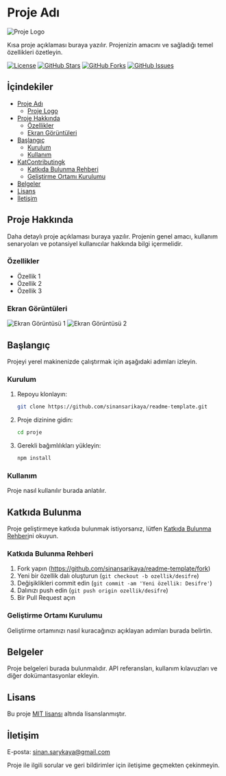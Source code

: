 # Proje Adı

![Proje Logo](logo.png) <!-- Varsa projenizin logosu ekleyebilirsiniz -->

Kısa proje açıklaması buraya yazılır. Projenizin amacını ve sağladığı temel özellikleri özetleyin.

[![License](https://img.shields.io/badge/License-MIT-blue.svg)](LICENSE)
[![GitHub Stars](https://img.shields.io/github/stars/kullanici/proje.svg)](https://github.com/kullanici/proje/stargazers)
[![GitHub Forks](https://img.shields.io/github/forks/kullanici/proje.svg)](https://github.com/kullanici/proje/network/members)
[![GitHub Issues](https://img.shields.io/github/issues/kullanici/proje.svg)](https://github.com/kullanici/proje/issues)

## İçindekiler

- [Proje Adı](#proje-adı)
  - [Proje Logo](#proje-logo)
- [Proje Hakkında](#proje-hakkında)
  - [Özellikler](#özellikler)
  - [Ekran Görüntüleri](#ekran-görüntüleri)
- [Başlangıç](#başlangıç)
  - [Kurulum](#kurulum)
  - [Kullanım](#kullanım)
- [KatContributingk](#katkıda-bulunma)
  - [Katkıda Bulunma Rehberi](#katkıda-bulunma-rehberi)
  - [Geliştirme Ortamı Kurulumu](#geliştirme-ortamı-kurulumu)
- [Belgeler](#belgeler)
- [Lisans](#lisans)
- [İletişim](#iletişim)

## Proje Hakkında

Daha detaylı proje açıklaması buraya yazılır. Projenin genel amacı, kullanım senaryoları ve potansiyel kullanıcılar hakkında bilgi içermelidir.

### Özellikler

- Özellik 1
- Özellik 2
- Özellik 3

### Ekran Görüntüleri

![Ekran Görüntüsü 1](screenshots/screenshot1.png)
![Ekran Görüntüsü 2](screenshots/screenshot2.png)

## Başlangıç

Projeyi yerel makinenizde çalıştırmak için aşağıdaki adımları izleyin.

### Kurulum

1. Repoyu klonlayın:

    ```bash
    git clone https://github.com/sinansarikaya/readme-template.git
    ```

2. Proje dizinine gidin:

    ```bash
    cd proje
    ```

3. Gerekli bağımlılıkları yükleyin:

    ```bash
    npm install
    ```

### Kullanım

Proje nasıl kullanılır burada anlatılır.

## Katkıda Bulunma

Proje geliştirmeye katkıda bulunmak istiyorsanız, lütfen [Katkıda Bulunma Rehberi](CONTRIBUTING.md)ni okuyun.

### Katkıda Bulunma Rehberi

1. Fork yapın (https://github.com/sinansarikaya/readme-template/fork)
2. Yeni bir özellik dalı oluşturun (`git checkout -b ozellik/desifre`)
3. Değişiklikleri commit edin (`git commit -am 'Yeni özellik: Desifre'`)
4. Dalınızı push edin (`git push origin ozellik/desifre`)
5. Bir Pull Request açın

### Geliştirme Ortamı Kurulumu

Geliştirme ortamınızı nasıl kuracağınızı açıklayan adımları burada belirtin.

## Belgeler

Proje belgeleri burada bulunmalıdır. API referansları, kullanım kılavuzları ve diğer dokümantasyonlar ekleyin.

## Lisans

Bu proje [MIT lisansı](LICENSE) altında lisanslanmıştır.

## İletişim

E-posta: sinan.sarykaya@gmail.com

Proje ile ilgili sorular ve geri bildirimler için iletişime geçmekten çekinmeyin.
